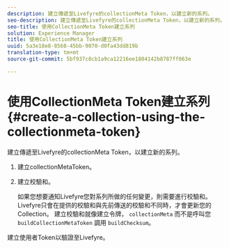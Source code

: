 ```yaml
---
description: 建立傳遞至Livefyre的collectionMeta Token，以建立新的系列。
seo-description: 建立傳遞至Livefyre的collectionMeta Token，以建立新的系列。
seo-title: 使用CollectionMeta Token建立系列
solution: Experience Manager
title: 使用CollectionMeta Token建立系列
uuid: 5a3e18e8-8568-45bb-9070-d0fa43dd819b
translation-type: tm+mt
source-git-commit: 5bf937c8cb1a9ca12216ee1884142b8787ff063e

---
```



# 使用CollectionMeta Token建立系列{#create-a-collection-using-the-collectionmeta-token}

建立傳遞至Livefyre的collectionMeta Token，以建立新的系列。

1. 建立collectionMetaToken。
1. 建立校驗和。

   如果您想要通知Livefyre您對系列所做的任何變更，則需要進行校驗和。 Livefyre只會在提供的校驗和與先前傳送的校驗和不同時，才會更新您的Collection。 建立校驗和就像建立令牌， `collectionMeta` 而不是呼叫您 `buildCollectionMetaToken` 調用 `buildChecksum`。

建立使用者Token以驗證至Livefyre。